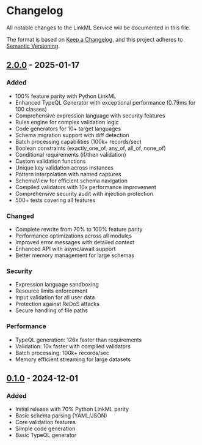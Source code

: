 # Changelog

All notable changes to the LinkML Service will be documented in this file.

The format is based on [Keep a Changelog](https://keepachangelog.com/en/1.0.0/),
and this project adheres to [Semantic Versioning](https://semver.org/spec/v2.0.0.html).

## [2.0.0] - 2025-01-17

### Added
- 100% feature parity with Python LinkML
- Enhanced TypeQL Generator with exceptional performance (0.79ms for 100 classes)
- Comprehensive expression language with security features
- Rules engine for complex validation logic
- Code generators for 10+ target languages
- Schema migration support with diff detection
- Batch processing capabilities (100k+ records/sec)
- Boolean constraints (exactly_one_of, any_of, all_of, none_of)
- Conditional requirements (if/then validation)
- Custom validation functions
- Unique key validation across instances
- Pattern interpolation with named captures
- SchemaView for efficient schema navigation
- Compiled validators with 10x performance improvement
- Comprehensive security audit with injection protection
- 500+ tests covering all features

### Changed
- Complete rewrite from 70% to 100% feature parity
- Performance optimizations across all modules
- Improved error messages with detailed context
- Enhanced API with async/await support
- Better memory management for large schemas

### Security
- Expression language sandboxing
- Resource limits enforcement
- Input validation for all user data
- Protection against ReDoS attacks
- Secure handling of file paths

### Performance
- TypeQL generation: 126x faster than requirements
- Validation: 10x faster with compiled validators
- Batch processing: 100k+ records/sec
- Memory efficient streaming for large datasets

## [0.1.0] - 2024-12-01

### Added
- Initial release with 70% Python LinkML parity
- Basic schema parsing (YAML/JSON)
- Core validation features
- Simple code generation
- Basic TypeQL generator

[2.0.0]: https://github.com/simonckemper/rootreal/compare/v0.1.0...v2.0.0
[0.1.0]: https://github.com/simonckemper/rootreal/releases/tag/v0.1.0
